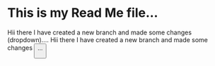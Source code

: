 # This is my Read Me file...

Hii there I have created a new branch and made some changes (dropdown)....
Hii there I have created a new branch and made some changes <button>...